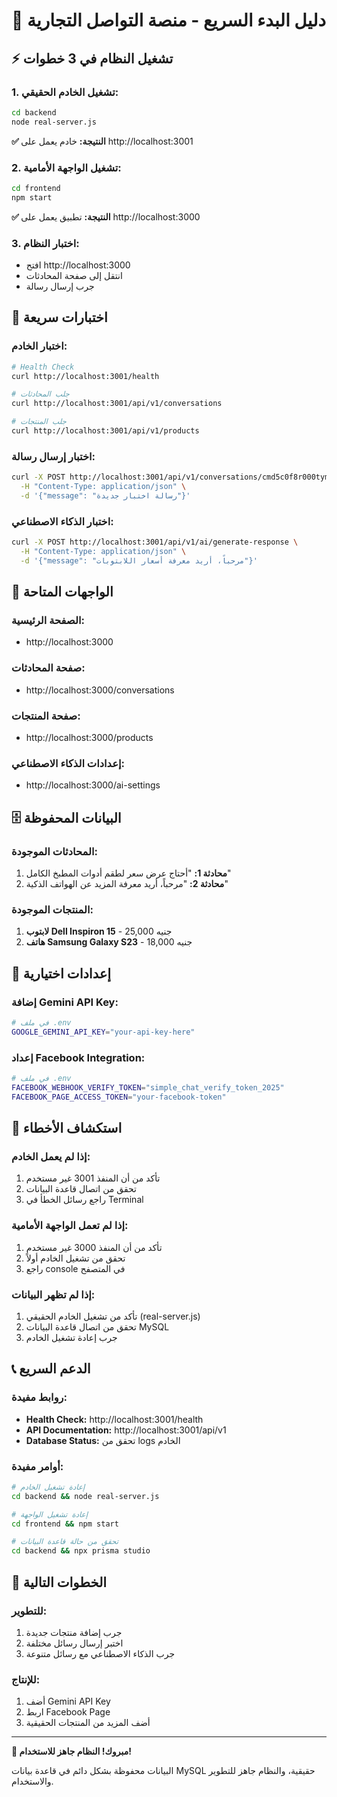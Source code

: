 # 🚀 دليل البدء السريع - منصة التواصل التجارية

## ⚡ تشغيل النظام في 3 خطوات

### 1. **تشغيل الخادم الحقيقي:**
```bash
cd backend
node real-server.js
```
**✅ النتيجة:** خادم يعمل على http://localhost:3001

### 2. **تشغيل الواجهة الأمامية:**
```bash
cd frontend
npm start
```
**✅ النتيجة:** تطبيق يعمل على http://localhost:3000

### 3. **اختبار النظام:**
- افتح http://localhost:3000
- انتقل إلى صفحة المحادثات
- جرب إرسال رسالة

## 🧪 اختبارات سريعة

### **اختبار الخادم:**
```bash
# Health Check
curl http://localhost:3001/health

# جلب المحادثات
curl http://localhost:3001/api/v1/conversations

# جلب المنتجات
curl http://localhost:3001/api/v1/products
```

### **اختبار إرسال رسالة:**
```bash
curl -X POST http://localhost:3001/api/v1/conversations/cmd5c0f8r000tymzdbqo3s4so/messages \
  -H "Content-Type: application/json" \
  -d '{"message": "رسالة اختبار جديدة"}'
```

### **اختبار الذكاء الاصطناعي:**
```bash
curl -X POST http://localhost:3001/api/v1/ai/generate-response \
  -H "Content-Type: application/json" \
  -d '{"message": "مرحباً، أريد معرفة أسعار اللابتوبات"}'
```

## 📱 الواجهات المتاحة

### **الصفحة الرئيسية:**
- http://localhost:3000

### **صفحة المحادثات:**
- http://localhost:3000/conversations

### **صفحة المنتجات:**
- http://localhost:3000/products

### **إعدادات الذكاء الاصطناعي:**
- http://localhost:3000/ai-settings

## 🗄️ البيانات المحفوظة

### **المحادثات الموجودة:**
1. **محادثة 1:** "أحتاج عرض سعر لطقم أدوات المطبخ الكامل"
2. **محادثة 2:** "مرحباً، أريد معرفة المزيد عن الهواتف الذكية"

### **المنتجات الموجودة:**
1. **لابتوب Dell Inspiron 15** - 25,000 جنيه
2. **هاتف Samsung Galaxy S23** - 18,000 جنيه

## 🔧 إعدادات اختيارية

### **إضافة Gemini API Key:**
```bash
# في ملف .env
GOOGLE_GEMINI_API_KEY="your-api-key-here"
```

### **إعداد Facebook Integration:**
```bash
# في ملف .env
FACEBOOK_WEBHOOK_VERIFY_TOKEN="simple_chat_verify_token_2025"
FACEBOOK_PAGE_ACCESS_TOKEN="your-facebook-token"
```

## 🚨 استكشاف الأخطاء

### **إذا لم يعمل الخادم:**
1. تأكد من أن المنفذ 3001 غير مستخدم
2. تحقق من اتصال قاعدة البيانات
3. راجع رسائل الخطأ في Terminal

### **إذا لم تعمل الواجهة الأمامية:**
1. تأكد من أن المنفذ 3000 غير مستخدم
2. تحقق من تشغيل الخادم أولاً
3. راجع console في المتصفح

### **إذا لم تظهر البيانات:**
1. تأكد من تشغيل الخادم الحقيقي (real-server.js)
2. تحقق من اتصال قاعدة البيانات MySQL
3. جرب إعادة تشغيل الخادم

## 📞 الدعم السريع

### **روابط مفيدة:**
- **Health Check:** http://localhost:3001/health
- **API Documentation:** http://localhost:3001/api/v1
- **Database Status:** تحقق من logs الخادم

### **أوامر مفيدة:**
```bash
# إعادة تشغيل الخادم
cd backend && node real-server.js

# إعادة تشغيل الواجهة
cd frontend && npm start

# تحقق من حالة قاعدة البيانات
cd backend && npx prisma studio
```

## 🎯 الخطوات التالية

### **للتطوير:**
1. جرب إضافة منتجات جديدة
2. اختبر إرسال رسائل مختلفة
3. جرب الذكاء الاصطناعي مع رسائل متنوعة

### **للإنتاج:**
1. أضف Gemini API Key
2. اربط Facebook Page
3. أضف المزيد من المنتجات الحقيقية

---

**🎉 مبروك! النظام جاهز للاستخدام!**

البيانات محفوظة بشكل دائم في قاعدة بيانات MySQL حقيقية، والنظام جاهز للتطوير والاستخدام.
